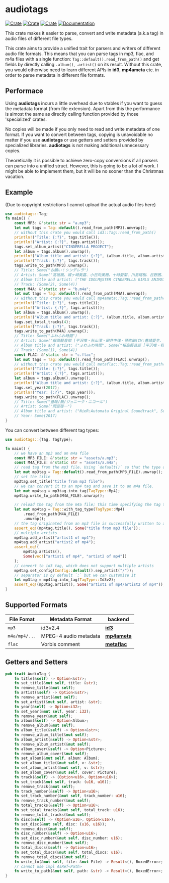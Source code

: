 # audiotags

[![Crate](https://img.shields.io/crates/v/audiotags.svg)](https://crates.io/crates/audiotags)
[![Crate](https://img.shields.io/crates/d/audiotags.svg)](https://crates.io/crates/audiotags)
[![Crate](https://img.shields.io/crates/l/audiotags.svg)](https://crates.io/crates/audiotags)
[![Documentation](https://docs.rs/audiotags/badge.svg)](https://docs.rs/audiotags/)

This crate makes it easier to parse, convert and write metadata (a.k.a tag) in audio files of different file types.

This crate aims to provide a unified trait for parsers and writers of different audio file formats. This means that you can parse tags in mp3, flac, and m4a files with a single function: `Tag::default().read_from_path()` and get fields by directly calling `.album()`, `.artist()` on its result. Without this crate, you would otherwise need to learn different APIs in **id3**, **mp4ameta** etc. in order to parse metadata in different file formats.

## Performace

Using **audiotags** incurs a little overhead due to vtables if you want to guess the metadata format (from file extension). Apart from this the performance is almost the same as directly calling function provided by those 'specialized' crates.

No copies will be made if you only need to read and write metadata of one format. If you want to convert between tags, copying is unavoidable no matter if you use **audiotags** or use getters and setters provided by specialized libraries. **audiotags** is not making additional unnecessary copies.

Theoretically it is possible to achieve zero-copy conversions if all parsers can parse into a unified struct. However, this is going to be a lot of work. I might be able to implement them, but it will be no sooner than the Christmas vacation.

## Example

(Due to copyright restrictions I cannot upload the actual audio files here)

```rust
use audiotags::Tag;
fn main() {
    const MP3: &'static str = "a.mp3";
    let mut tags = Tag::default().read_from_path(MP3).unwrap();
    // without this crate you would call id3::Tag::read_from_path()
    println!("Title: {:?}", tags.title());
    println!("Artist: {:?}", tags.artist());
    tags.set_album_artist("CINDERELLA PROJECT");
    let album = tags.album().unwrap();
    println!("Album title and artist: {:?}", (album.title, album.artist));
    println!("Track: {:?}", tags.track());
    tags.write_to_path(MP3).unwrap();
    // Title: Some("お願い！シンデレラ")
    // Artist: Some("高垣楓、城ヶ崎美嘉、小日向美穂、十時愛梨、川島瑞樹、日野茜、輿水幸子、佐久間まゆ、白坂小梅")
    // Album title and artist: ("THE IDOLM@STER CINDERELLA GIRLS ANIMATION PROJECT 01 Star!!", Some("CINDERELLA PROJECT"))
    // Track: (Some(2), Some(4))
    const M4A: &'static str = "b.m4a";
    let mut tags = Tag::default().read_from_path(M4A).unwrap();
    // without this crate you would call mp4ameta::Tag::read_from_path()
    println!("Title: {:?}", tags.title());
    println!("Artist: {:?}", tags.artist());
    let album = tags.album().unwrap();
    println!("Album title and artist: {:?}", (album.title, album.artist));
    tags.set_total_tracks(4);
    println!("Track: {:?}", tags.track());
    tags.write_to_path(M4A).unwrap();
    // Title: Some("ふわふわ時間")
    // Artist: Some("桜高軽音部 [平沢唯・秋山澪・田井中律・琴吹紬(CV:豊崎愛生、日笠陽子、佐藤聡美、寿美菜子)]")
    // Album title and artist: ("ふわふわ時間", Some("桜高軽音部 [平沢唯・秋山澪・田井中律・琴吹紬(CV:豊崎愛生、日笠陽子、佐藤聡美、寿美菜子)]"))
    // Track: (Some(1), Some(4))
    const FLAC: &'static str = "c.flac";
    let mut tags = Tag::default().read_from_path(FLAC).unwrap();
    // without this crate you would call metaflac::Tag::read_from_path()
    println!("Title: {:?}", tags.title());
    println!("Artist: {:?}", tags.artist());
    let album = tags.album().unwrap();
    println!("Album title and artist: {:?}", (album.title, album.artist));
    tags.set_year(2017);
    println!("Year: {:?}", tags.year());
    tags.write_to_path(FLAC).unwrap();
    // Title: Some("意味/無/ジュニーク・ニコール")
    // Artist: Some("岡部啓一")
    // Album title and artist: ("NieR:Automata Original Soundtrack", Some("SQUARE ENIX"))
    // Year: Some(2017)
}
```

You can convert between different tag types:

```rust
use audiotags::{Tag, TagType};

fn main() {
    // we have an mp3 and an m4a file
    const MP3_FILE: &'static str = "assets/a.mp3";
    const M4A_FILE: &'static str = "assets/a.m4a";
    // read tag from the mp3 file. Using `default()` so that the type of tag is guessed from the file extension
    let mut mp3tag = Tag::default().read_from_path(MP3_FILE).unwrap();
    // set the title
    mp3tag.set_title("title from mp3 file");
    // we can convert it to an mp4 tag and save it to an m4a file.
    let mut mp4tag = mp3tag.into_tag(TagType::Mp4);
    mp4tag.write_to_path(M4A_FILE).unwrap();

    // reload the tag from the m4a file; this time specifying the tag type (you can also use `default()`)
    let mut mp4tag = Tag::with_tag_type(TagType::Mp4)
        .read_from_path(M4A_FILE)
        .unwrap();
    // the tag originated from an mp3 file is successfully written to an m4a file!
    assert_eq!(mp4tag.title(), Some("title from mp3 file"));
    // multiple artists
    mp4tag.add_artist("artist1 of mp4");
    mp4tag.add_artist("artist2 of mp4");
    assert_eq!(
        mp4tag.artists(),
        Some(vec!["artist1 of mp4", "artist2 of mp4"])
    );
    // convert to id3 tag, which does not support multiple artists
    mp4tag.set_config(Config::default().sep_artist("/"));
    // separator is by default `;` but we can customise it
    let mp3tag = mp4tag.into_tag(TagType::Id3v2);
    assert_eq!(mp3tag.artist(), Some("artist1 of mp4/artist2 of mp4"));
}
```

## Supported Formats

| File Fomat    | Metadata Format       | backend                                                     |
| ------------- | --------------------- | ----------------------------------------------------------- |
| `mp3`         | id3v2.4               | [**id3**](https://github.com/polyfloyd/rust-id3)            |
| `m4a/mp4/...` | MPEG-4 audio metadata | [**mp4ameta**](https://github.com/Saecki/rust-mp4ameta)     |
| `flac`        | Vorbis comment        | [**metaflac**](https://github.com/jameshurst/rust-metaflac) |

## Getters and Setters

```rust
pub trait AudioTag {
    fn title(&self) -> Option<&str>;
    fn set_title(&mut self, title: &str);
    fn remove_title(&mut self);
    fn artist(&self) -> Option<&str>;
    fn remove_artist(&mut self);
    fn set_artist(&mut self, artist: &str);
    fn year(&self) -> Option<i32>;
    fn set_year(&mut self, year: i32);
    fn remove_year(&mut self);
    fn album(&self) -> Option<Album>;
    fn remove_album(&mut self);
    fn album_title(&self) -> Option<&str>;
    fn remove_album_title(&mut self);
    fn album_artist(&self) -> Option<&str>;
    fn remove_album_artist(&mut self);
    fn album_cover(&self) -> Option<Picture>;
    fn remove_album_cover(&mut self);
    fn set_album(&mut self, album: Album);
    fn set_album_title(&mut self, v: &str);
    fn set_album_artist(&mut self, v: &str);
    fn set_album_cover(&mut self, cover: Picture);
    fn track(&self) -> (Option<u16>, Option<u16>);
    fn set_track(&mut self, track: (u16, u16));
    fn remove_track(&mut self);
    fn track_number(&self) -> Option<u16>;
    fn set_track_number(&mut self, track_number: u16);
    fn remove_track_number(&mut self);
    fn total_tracks(&self) -> Option<u16>;
    fn set_total_tracks(&mut self, total_track: u16);
    fn remove_total_tracks(&mut self);
    fn disc(&self) -> (Option<u16>, Option<u16>);
    fn set_disc(&mut self, disc: (u16, u16));
    fn remove_disc(&mut self);
    fn disc_number(&self) -> Option<u16>;
    fn set_disc_number(&mut self, disc_number: u16);
    fn remove_disc_number(&mut self);
    fn total_discs(&self) -> Option<u16>;
    fn set_total_discs(&mut self, total_discs: u16);
    fn remove_total_discs(&mut self);
    fn write_to(&mut self, file: &mut File) -> Result<(), BoxedError>;
    // cannot use impl AsRef<Path>
    fn write_to_path(&mut self, path: &str) -> Result<(), BoxedError>;
}
```